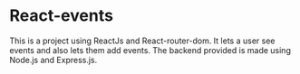 # React-events
This is a project using ReactJs and React-router-dom. It lets a user see events and also lets them add events.
The backend provided is made using Node.js and Express.js.
